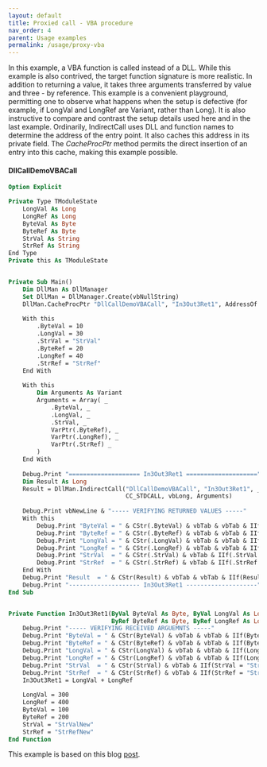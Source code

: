 ```yaml
---
layout: default
title: Proxied call - VBA procedure
nav_order: 4
parent: Usage examples
permalink: /usage/proxy-vba
---
```


In this example, a VBA function is called instead of a DLL. While this example is also contrived, the target function signature is more realistic. In addition to returning a value, it takes three arguments transferred by value and three - by reference. This example is a convenient playground, permitting one to observe what happens when the setup is defective (for example, if LongVal and LongRef are Variant, rather than Long). It is also instructive to compare and contrast the setup details used here and in the last example. Ordinarily, IndirectCall uses DLL and function names to determine the address of the entry point. It also caches this address in its private field. The *CacheProcPtr* method permits the direct insertion of an entry into this cache, making this example possible.

#### DllCallDemoVBACall

```vb
Option Explicit

Private Type TModuleState
    LongVal As Long
    LongRef As Long
    ByteVal As Byte
    ByteRef As Byte
    StrVal As String
    StrRef As String
End Type
Private this As TModuleState


Private Sub Main()
    Dim DllMan As DllManager
    Set DllMan = DllManager.Create(vbNullString)
    DllMan.CacheProcPtr "DllCallDemoVBACall", "In3Out3Ret1", AddressOf In3Out3Ret1
    
    With this
        .ByteVal = 10
        .LongVal = 30
        .StrVal = "StrVal"
        .ByteRef = 20
        .LongRef = 40
        .StrRef = "StrRef"
    End With
        
    With this
        Dim Arguments As Variant
        Arguments = Array( _
            .ByteVal, _
            .LongVal, _
            .StrVal, _
            VarPtr(.ByteRef), _
            VarPtr(.LongRef), _
            VarPtr(.StrRef) _
        )
    End With
    
    Debug.Print "==================== In3Out3Ret1 ===================="
    Dim Result As Long
    Result = DllMan.IndirectCall("DllCallDemoVBACall", "In3Out3Ret1", _
                                 CC_STDCALL, vbLong, Arguments)
    
    Debug.Print vbNewLine & "----- VERIFYING RETURNED VALUES -----"
    With this
        Debug.Print "ByteVal = " & CStr(.ByteVal) & vbTab & vbTab & IIf(.ByteVal = 10, "OK/UNCHANGED", "BAD")
        Debug.Print "ByteRef = " & CStr(.ByteRef) & vbTab & vbTab & IIf(.ByteRef = 200, "OK/UPDATED", "BAD")
        Debug.Print "LongVal = " & CStr(.LongVal) & vbTab & vbTab & IIf(.LongVal = 30, "OK/UNCHANGED", "BAD")
        Debug.Print "LongRef = " & CStr(.LongRef) & vbTab & vbTab & IIf(.LongRef = 400, "OK/UPDATED", "BAD")
        Debug.Print "StrVal  = " & CStr(.StrVal) & vbTab & IIf(.StrVal = "StrVal", "OK/UNCHANGED", "BAD")
        Debug.Print "StrRef  = " & CStr(.StrRef) & vbTab & IIf(.StrRef = "StrRefNew", "OK/UPDATED", "BAD")
    End With
    Debug.Print "Result  = " & CStr(Result) & vbTab & vbTab & IIf(Result = 70, "OK", "BAD")
    Debug.Print "-------------------- In3Out3Ret1 --------------------"
End Sub


Private Function In3Out3Ret1(ByVal ByteVal As Byte, ByVal LongVal As Long, ByVal StrVal As String, _
                             ByRef ByteRef As Byte, ByRef LongRef As Long, ByRef StrRef As String) As Long
    Debug.Print "----- VERIFYING RECEIVED ARGUEMNTS -----"
    Debug.Print "ByteVal = " & CStr(ByteVal) & vbTab & vbTab & IIf(ByteVal = 10, "OK", "BAD")
    Debug.Print "ByteRef = " & CStr(ByteRef) & vbTab & vbTab & IIf(ByteRef = 20, "OK", "BAD")
    Debug.Print "LongVal = " & CStr(LongVal) & vbTab & vbTab & IIf(LongVal = 30, "OK", "BAD")
    Debug.Print "LongRef = " & CStr(LongRef) & vbTab & vbTab & IIf(LongRef = 40, "OK", "BAD")
    Debug.Print "StrVal  = " & CStr(StrVal) & vbTab & IIf(StrVal = "StrVal", "OK", "BAD")
    Debug.Print "StrRef  = " & CStr(StrRef) & vbTab & IIf(StrRef = "StrRef", "OK", "BAD")
    In3Out3Ret1 = LongVal + LongRef
    
    LongVal = 300
    LongRef = 400
    ByteVal = 100
    ByteRef = 200
    StrVal = "StrValNew"
    StrRef = "StrRefNew"
End Function
```

This example is based on this blog [post](https://akihitoyamashiro.blogspot.com/2020/07/how-to-use-function-pointer-in-vba-2.html).

